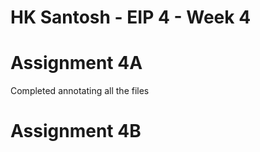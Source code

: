 # HK Santosh - EIP 4 - Week 4

# Assignment 4A
Completed annotating all the files

# Assignment 4B

